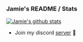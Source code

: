###  Jamie's README / Stats

[![Jamie's github stats](https://github-readme-stats.vercel.app/api?username=jamiewho)](https://github.com/anuraghazra/github-readme-stats)

- Join my discord [server](https://discord.gg/VAfJA3zBuc) 🥰


<!--
**jamiewho/jamiewho** is a ✨ _special_ ✨ repository because its `README.md` (this file) appears on your GitHub profile.

Here are some ideas to get you started:

- 🔭 I’m currently working on ...
- 🌱 I’m currently learning ...
- 👯 I’m looking to collaborate on ...
- 🤔 I’m looking for help with ...
- 💬 Ask me about ...
- 📫 How to reach me: ...
- 😄 Pronouns: ...
- ⚡ Fun fact: ...
-->
